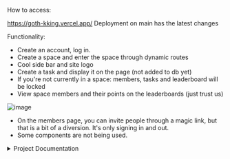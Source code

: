 How to access:

https://goth-kking.vercel.app/
Deployment on main has the latest changes

Functionality:  

- Create an account, log in.
- Create a space and enter the space through dynamic routes
- Cool side bar and site logo
- Create a task and display it on the page (not added to db yet)
- If you're not currently in a space: members, tasks and leaderboard will be locked
- View space members and their points on the leaderboards (just trust us)

![image](https://user-images.githubusercontent.com/105356599/225071421-2ba73199-43d1-44e2-a982-c679911bd7b2.png)


- On the members page, you can invite people through a magic link, but that is a bit of a diversion. It's only signing in and out.
- Some components are not being used.

<details>
<summary>Project Documentation</summary>

## **User journey**

1. The user logs in and is redirected to the user profile page.

2. The user profile page gives the user the right to update their data, such as adding an avatar and adding or updating a username.

3. The left menu

- Home
- Spaces
- User Profile
- Members (disabled until the user selects a space)
- Tasks (disabled until the user selects a space)
- Leaderboard (disabled until the user selects a space)
 
4. Spaces

- Add space (user can add a new space)
- User can see all spaces he created or is part of
- When the user clicks on a space all the left menu bar’s links are unlocke, and the user is able to:
  *access the members page specific to the space where they can add new members,
  *access the tasks page and add new tasks to the space
  *access the leaderbord
 
5. Members

User can add a new member to the chosen space
 
6. Tasks

User can add a new task to the chosen space
User can assign a member of the space to the task
User can delete the task

### Introduction

 We are building a web app that allows members of a household or communal space receive automated fair rotations for tasks they want to share between them, mark them us Done so other people know that they have completed them and compete for a the first position on a Leaderboard based on points they assign to tasks on their own, according to their own criteria.
 
### Project scope

 The scope of this project is to help users create their own spaces, add members in said spaces, and rotate tasks fairly between them.
 We have decided to let users create Weekly rotations for tasks is the feature we want to provide as part of the MVP, and later on we plan to let them create daily rotations, as well.

### Project plan

Scrum facilitation (How are you going to structure your sprints?
What order are you going to build in?)
User research informed our plan from the beginning. We had a Design Week, where we decided on features and constraints based on user research and usability testing on a clickable Figma prototype.

### Requirement analysis

We will ensure our project is accessible to as many users as possible by spreading the word about it in coworking or other communal spaces we are active, like Space4 in London. 
There are no legal or regulatory requirements to consider in this project.

### Project learnings

Our team worked effectively for this project.
What we would do differently next time is work earlier on certain important features e.g. rotation.

### Research and findings

We had many findings from user testing. Users gave us opinions that we have considered on certain elements and their appearance (drop down menu, share link) as well as on what they want from a task rotation app and what data they want to view on the dashboard, the leaderboard etc. and how.

### Project outcomes

Our assumptions were mostly right. One user tester was neutral about the need for automatic rotations for teams in place of a paper rotation, which falsified our assuption that users would be positive about the need for automated task rotations.

### Recommendations and conclusions

The features we prioritise to build next, are a monthly rotation option and refactoring rotation.
Overall, the project was a success, and we learned a lot (about Supabase,Vercel etc)

### Software Development Lifecycle stages

With regards to planning, our team took on roles. These were Scrum Facilitator (Iman), DevOps (Karol), QA (Natalia and Georgia) and UX Lead (Konstantina).

Explain the roles and responsibilities of all people working within the software development lifecycle, and how they relate to the project (K2)

### Did these roles help your team work effectively?

Outline how teams work effectively to produce software and how to contribute appropriately 
(K6) Compare and contrast the requirements of a software development team, and how they would ensure that each member (including themselves) were able to make a contribution.

Analysis

What might be the intended and unintended consequences of building this product?......................
One unintended consequence might be competition between roommates.

Design

We planned user experience based on the user research and user testing.

What technical decisions did we make?
Server-render vs client-render vs both
Relational or non-relational or no DB
Self-hosted or platform-as-a-service
Frontend first vs DB first
Did you create a technical specification? No.

Review methods of software design with reference to functional/technical specifications and apply a justified approach to software development (K11, S11, S12)

Implementation/Build

We frequently checked code using Next.js to ensure it was good, and frequently consoled logged, with an aim of

creating logical and maintainable code to deliver project outcomes, explaining our choice of approach. (S1)

What interesting technical problems did you have to solve?

Outline and apply the rationale and use of algorithms, logic and data structures. (K9, S16)

How did you debug issues that arose?

Apply structured techniques to problem solving to identify and resolve issues and debug basic flaws in code (S7)


### Clone Repo

First, `clone` this repo to your local machine

Then, run `npm install` to install all dependencies

Now, just run `npm run dev` to run the app

Open [http://localhost:3000](http://localhost:3000) with your browser to see the result.

### Deploy

You can view a deployment of the application [here](https://goth-kking-oajofl86l-gothikk.vercel.app/)  

Review and justify their contribution to building, managing and deploying code into the relevant environment in accordance with the project specification (S10)

What problems did you encounter during deployment?

Maintain

Is it easy for someone make changes to the codebase.
A new person could quickly be onboarded to contribute.

</details>
